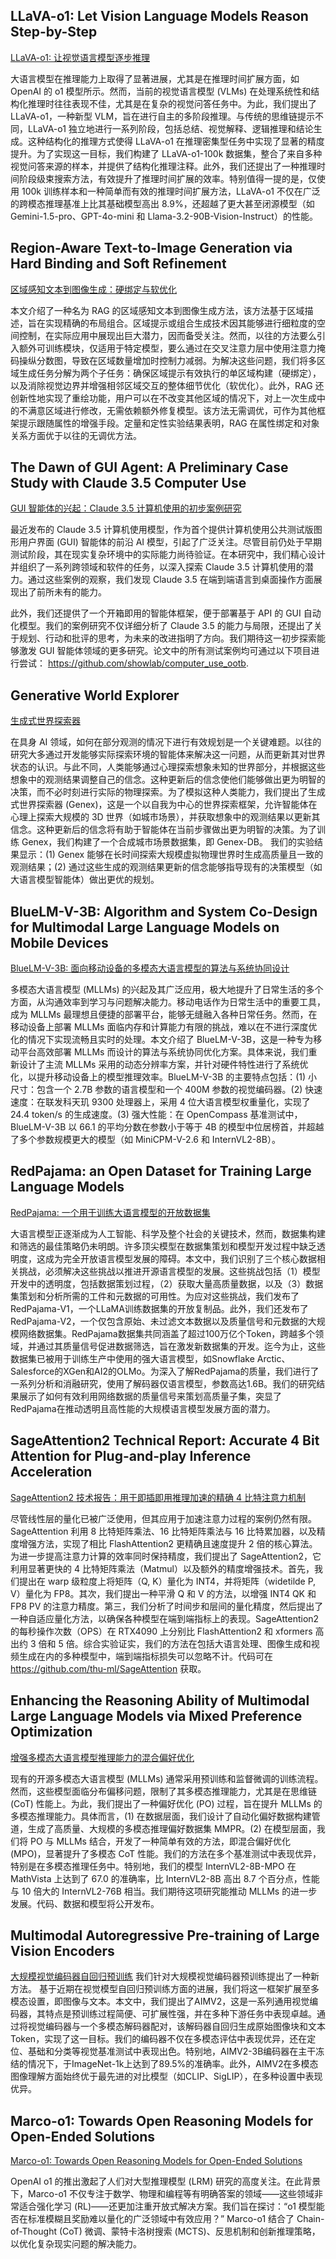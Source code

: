 ## LLaVA-o1: Let Vision Language Models Reason Step-by-Step
[LLaVA-o1: 让视觉语言模型逐步推理](https://arxiv.org/abs/2411.10440)

大语言模型在推理能力上取得了显著进展，尤其是在推理时间扩展方面，如 OpenAI 的 o1 模型所示。然而，当前的视觉语言模型 (VLMs) 在处理系统性和结构化推理时往往表现不佳，尤其是在复杂的视觉问答任务中。为此，我们提出了 LLaVA-o1，一种新型 VLM，旨在进行自主的多阶段推理。与传统的思维链提示不同，LLaVA-o1 独立地进行一系列阶段，包括总结、视觉解释、逻辑推理和结论生成。这种结构化的推理方式使得 LLaVA-o1 在推理密集型任务中实现了显著的精度提升。为了实现这一目标，我们构建了 LLaVA-o1-100k 数据集，整合了来自多种视觉问答来源的样本，并提供了结构化推理注释。此外，我们还提出了一种推理时间阶段级束搜索方法，有效提升了推理时间扩展的效率。特别值得一提的是，仅使用 100k 训练样本和一种简单而有效的推理时间扩展方法，LLaVA-o1 不仅在广泛的跨模态推理基准上比其基础模型高出 8.9%，还超越了更大甚至闭源模型（如 Gemini-1.5-pro、GPT-4o-mini 和 Llama-3.2-90B-Vision-Instruct）的性能。

## Region-Aware Text-to-Image Generation via Hard Binding and Soft Refinement
[区域感知文本到图像生成：硬绑定与软优化](https://arxiv.org/abs/2411.06558)

本文介绍了一种名为 RAG 的区域感知文本到图像生成方法，该方法基于区域描述，旨在实现精确的布局组合。区域提示或组合生成技术因其能够进行细粒度的空间控制，在实际应用中展现出巨大潜力，因而备受关注。然而，以往的方法要么引入额外可训练模块，仅适用于特定模型，要么通过在交叉注意力层中使用注意力掩码操纵分数图，导致在区域数量增加时控制力减弱。为解决这些问题，我们将多区域生成任务分解为两个子任务：确保区域提示有效执行的单区域构建（硬绑定），以及消除视觉边界并增强相邻区域交互的整体细节优化（软优化）。此外，RAG 还创新性地实现了重绘功能，用户可以在不改变其他区域的情况下，对上一次生成中的不满意区域进行修改，无需依赖额外修复模型。该方法无需调优，可作为其他框架提示跟随属性的增强手段。定量和定性实验结果表明，RAG 在属性绑定和对象关系方面优于以往的无调优方法。

## The Dawn of GUI Agent: A Preliminary Case Study with Claude 3.5 Computer Use
[GUI 智能体的兴起：Claude 3.5 计算机使用的初步案例研究](https://arxiv.org/abs/2411.10323)

最近发布的 Claude 3.5 计算机使用模型，作为首个提供计算机使用公共测试版图形用户界面 (GUI) 智能体的前沿 AI 模型，引起了广泛关注。尽管目前仍处于早期测试阶段，其在现实复杂环境中的实际能力尚待验证。在本研究中，我们精心设计并组织了一系列跨领域和软件的任务，以深入探索 Claude 3.5 计算机使用的潜力。通过这些案例的观察，我们发现 Claude 3.5 在端到端语言到桌面操作方面展现出了前所未有的能力。

此外，我们还提供了一个开箱即用的智能体框架，便于部署基于 API 的 GUI 自动化模型。我们的案例研究不仅详细分析了 Claude 3.5 的能力与局限，还提出了关于规划、行动和批评的思考，为未来的改进指明了方向。我们期待这一初步探索能够激发 GUI 智能体领域的更多研究。论文中的所有测试案例均可通过以下项目进行尝试：
https://github.com/showlab/computer_use_ootb.

## Generative World Explorer
[生成式世界探索器](https://arxiv.org/abs/2411.11844)

在具身 AI 领域，如何在部分观测的情况下进行有效规划是一个关键难题。以往的研究大多通过开发能够实际探索环境的智能体来解决这一问题，从而更新其对世界状态的认识。与此不同，人类能够通过心理探索想象未知的世界部分，并根据这些想象中的观测结果调整自己的信念。这种更新后的信念使他们能够做出更为明智的决策，而不必时刻进行实际的物理探索。为了模拟这种人类能力，我们提出了生成式世界探索器 (Genex)，这是一个以自我为中心的世界探索框架，允许智能体在心理上探索大规模的 3D 世界（如城市场景），并获取想象中的观测结果以更新其信念。这种更新后的信念将有助于智能体在当前步骤做出更为明智的决策。为了训练 Genex，我们构建了一个合成城市场景数据集，即 Genex-DB。
我们的实验结果显示：(1) Genex 能够在长时间探索大规模虚拟物理世界时生成高质量且一致的观测结果；(2) 通过这些生成的观测结果更新的信念能够指导现有的决策模型（如大语言模型智能体）做出更优的规划。

## BlueLM-V-3B: Algorithm and System Co-Design for Multimodal Large Language Models on Mobile Devices
[BlueLM-V-3B: 面向移动设备的多模态大语言模型的算法与系统协同设计](https://arxiv.org/abs/2411.10640)

多模态大语言模型 (MLLMs) 的兴起及其广泛应用，极大地提升了日常生活的多个方面，从沟通效率到学习与问题解决能力。移动电话作为日常生活中的重要工具，成为 MLLMs 最理想且便捷的部署平台，能够无缝融入各种日常任务。然而，在移动设备上部署 MLLMs 面临内存和计算能力有限的挑战，难以在不进行深度优化的情况下实现流畅且实时的处理。本文介绍了 BlueLM-V-3B，这是一种专为移动平台高效部署 MLLMs 而设计的算法与系统协同优化方案。具体来说，我们重新设计了主流 MLLMs 采用的动态分辨率方案，并针对硬件特性进行了系统优化，以提升移动设备上的模型推理效率。BlueLM-V-3B 的主要特点包括：(1) 小尺寸：包含一个 2.7B 参数的语言模型和一个 400M 参数的视觉编码器。(2) 快速速度：在联发科天玑 9300 处理器上，采用 4 位大语言模型权重量化，实现了 24.4 token/s 的生成速度。(3) 强大性能：在 OpenCompass 基准测试中，BlueLM-V-3B 以 66.1 的平均分数在参数小于等于 4B 的模型中位居榜首，并超越了多个参数规模更大的模型（如 MiniCPM-V-2.6 和 InternVL2-8B）。

## RedPajama: an Open Dataset for Training Large Language Models
[RedPajama: 一个用于训练大语言模型的开放数据集](https://arxiv.org/abs/2411.12372)

大语言模型正逐渐成为人工智能、科学及整个社会的关键技术，然而，数据集构建和筛选的最佳策略仍未明朗。许多顶尖模型在数据集策划和模型开发过程中缺乏透明度，这成为完全开放语言模型发展的障碍。本文中，我们识别了三个核心数据相关挑战，必须解决这些挑战以推进开源语言模型的发展。这些挑战包括（1）模型开发中的透明度，包括数据策划过程，（2）获取大量高质量数据，以及（3）数据集策划和分析所需的工件和元数据的可用性。为应对这些挑战，我们发布了RedPajama-V1，一个LLaMA训练数据集的开放复制品。此外，我们还发布了RedPajama-V2，一个仅包含原始、未过滤文本数据以及质量信号和元数据的大规模网络数据集。RedPajama数据集共同涵盖了超过100万亿个Token，跨越多个领域，并通过其质量信号促进数据筛选，旨在激发新数据集的开发。迄今为止，这些数据集已被用于训练生产中使用的强大语言模型，如Snowflake Arctic、Salesforce的XGen和AI2的OLMo。为深入了解RedPajama的质量，我们进行了一系列分析和消融研究，使用了解码器仅语言模型，参数高达1.6B。我们的研究结果展示了如何有效利用网络数据的质量信号来策划高质量子集，突显了RedPajama在推动透明且高性能的大规模语言模型发展方面的潜力。

## SageAttention2 Technical Report: Accurate 4 Bit Attention for Plug-and-play Inference Acceleration
[SageAttention2 技术报告：用于即插即用推理加速的精确 4 比特注意力机制](https://arxiv.org/abs/2411.10958)

尽管线性层的量化已被广泛使用，但其应用于加速注意力过程的案例仍然有限。SageAttention 利用 8 比特矩阵乘法、16 比特矩阵乘法与 16 比特累加器，以及精度增强方法，实现了相比 FlashAttention2 更精确且速度提升 2 倍的核心算法。为进一步提高注意力计算的效率同时保持精度，我们提出了 SageAttention2，它利用显著更快的 4 比特矩阵乘法（Matmul）以及额外的精度增强技术。首先，我们提出在 warp 级粒度上将矩阵（Q, K）量化为 INT4，并将矩阵（widetilde P, V）量化为 FP8。其次，我们提出一种平滑 Q 和 V 的方法，以增强 INT4 QK 和 FP8 PV 的注意力精度。第三，我们分析了时间步和层间的量化精度，然后提出了一种自适应量化方法，以确保各种模型在端到端指标上的表现。SageAttention2 的每秒操作次数（OPS）在 RTX4090 上分别比 FlashAttention2 和 xformers 高出约 3 倍和 5 倍。综合实验证实，我们的方法在包括大语言处理、图像生成和视频生成在内的多种模型中，端到端指标损失可以忽略不计。代码可在 https://github.com/thu-ml/SageAttention 获取。

## Enhancing the Reasoning Ability of Multimodal Large Language Models via Mixed Preference Optimization
[增强多模态大语言模型推理能力的混合偏好优化](https://arxiv.org/abs/2411.10442)

现有的开源多模态大语言模型 (MLLMs) 通常采用预训练和监督微调的训练流程。然而，这些模型面临分布偏移问题，限制了其多模态推理能力，尤其是在思维链 (CoT) 性能上。为此，我们提出了一种偏好优化 (PO) 过程，旨在提升 MLLMs 的多模态推理能力。具体而言，(1) 在数据层面，我们设计了自动化偏好数据构建管道，生成了高质量、大规模的多模态推理偏好数据集 MMPR。(2) 在模型层面，我们将 PO 与 MLLMs 结合，开发了一种简单有效的方法，即混合偏好优化 (MPO)，显著提升了多模态 CoT 性能。我们的方法在多个基准测试中表现优异，特别是在多模态推理任务中。特别地，我们的模型 InternVL2-8B-MPO 在 MathVista 上达到了 67.0 的准确率，比 InternVL2-8B 高出 8.7 个百分点，性能与 10 倍大的 InternVL2-76B 相当。我们期待这项研究能推动 MLLMs 的进一步发展。代码、数据和模型将公开发布。

## Multimodal Autoregressive Pre-training of Large Vision Encoders
[大规模视觉编码器自回归预训练](https://arxiv.org/abs/2411.14402)
我们针对大规模视觉编码器预训练提出了一种新方法。
基于近期在视觉模型自回归预训练方面的进展，我们将这一框架扩展至多模态设置，即图像与文本。本文中，我们提出了AIMV2，这是一系列通用视觉编码器，其特点是预训练过程简便、可扩展性强，并在多种下游任务中表现卓越。通过将视觉编码器与一个多模态解码器配对，该解码器自回归生成原始图像块和文本Token，实现了这一目标。我们的编码器不仅在多模态评估中表现优异，还在定位、基础和分类等视觉基准测试中表现出色。特别地，AIMV2-3B编码器在主干冻结的情况下，于ImageNet-1k上达到了89.5%的准确率。此外，AIMV2在多模态图像理解方面始终优于最先进的对比模型（如CLIP、SigLIP），在多种设置中表现优异。

## Marco-o1: Towards Open Reasoning Models for Open-Ended Solutions
[Marco-o1: Towards Open Reasoning Models for Open-Ended Solutions](https://arxiv.org/abs/2411.14405)

OpenAI o1 的推出激起了人们对大型推理模型 (LRM) 研究的高度关注。在此背景下，Marco-o1 不仅专注于数学、物理和编程等有明确答案的领域——这些领域非常适合强化学习 (RL)——还更加注重开放式解决方案。我们旨在探讨：“o1 模型能否在标准模糊且奖励难以量化的广泛领域中有效应用？” Marco-o1 结合了 Chain-of-Thought (CoT) 微调、蒙特卡洛树搜索 (MCTS)、反思机制和创新推理策略，以优化复杂现实问题的解决能力。

